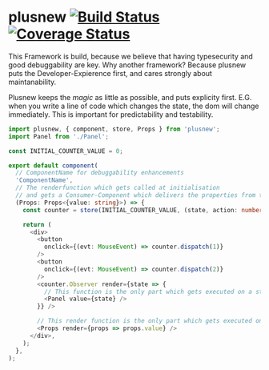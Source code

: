 # plusnew [![Build Status](https://api.travis-ci.org/plusnew/plusnew.svg?branch=master)](https://travis-ci.org/plusnew/plusnew) [![Coverage Status](https://coveralls.io/repos/github/plusnew/plusnew/badge.svg?branch=master)](https://coveralls.io/github/plusnew/plusnew)

This Framework is build, because we believe that having typesecurity and good debuggability are key.
Why another framework? Because plusnew puts the Developer-Expierence first, and cares strongly about maintanability.

Plusnew keeps the *magic* as little as possible, and puts explicity first.
E.G. when you write a line of code which changes the state, the dom will change immediately. This is important for predictability and testability.

```ts
import plusnew, { component, store, Props } from 'plusnew';
import Panel from './Panel';

const INITIAL_COUNTER_VALUE = 0;

export default component(
  // ComponentName for debuggability enhancements
  'ComponentName',
  // The renderfunction which gets called at initialisation
  // and gets a Consumer-Component which delivers the properties from the parent
  (Props: Props<{value: string}>) => {
    const counter = store(INITIAL_COUNTER_VALUE, (state, action: number) => state + action);

    return (
      <div>
        <button
          onclick={(evt: MouseEvent) => counter.dispatch(1)}
        />
        <button
          onclick={(evt: MouseEvent) => counter.dispatch(2)}
        />
        <counter.Observer render={state => {
          // This function is the only part which gets executed on a state change
          <Panel value={state} />
        }} />

        // This render function is the only part which gets executed on a property change
        <Props render={props => props.value} />
      </div>,
    );
  },
);

```
